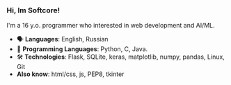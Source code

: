 ### Hi, Im Softcore!

I'm a 16 y.o. programmer who interested in web development and AI/ML.

- 🗣️ **Languages**: English, Russian
- 💾 **Programming Languages**: Python, C, Java.
- 🛠 **Technologies**: Flask, SQLite, keras, matplotlib, numpy, pandas, Linux, Git
- **Also know**: html/css, js, PEP8, tkinter
